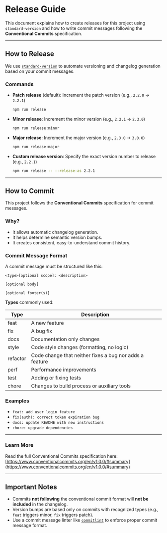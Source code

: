 # Release Guide

This document explains how to create releases for this project using `standard-version` and how to write commit messages following the **Conventional Commits** specification.

---

## How to Release

We use [`standard-version`](https://github.com/conventional-changelog/standard-version) to automate versioning and changelog generation based on your commit messages.

### Commands

- **Patch release** (default):
  Increment the patch version (e.g., `2.2.0` → `2.2.1`)

  ```bash
  npm run release
  ```

- **Minor release**:
  Increment the minor version (e.g., `2.2.1` → `2.3.0`)

  ```bash
  npm run release:minor
  ```

- **Major release**:
  Increment the major version (e.g., `2.3.0` → `3.0.0`)

  ```bash
  npm run release:major
  ```

- **Custom release version**:
  Specify the exact version number to release (e.g., `2.2.1`)

  ```bash
  npm run release -- --release-as 2.2.1
  ```

---

## How to Commit

This project follows the **Conventional Commits** specification for commit messages.

### Why?

- It allows automatic changelog generation.
- It helps determine semantic version bumps.
- It creates consistent, easy-to-understand commit history.

### Commit Message Format

A commit message must be structured like this:

```
<type>[optional scope]: <description>

[optional body]

[optional footer(s)]
```

**Types** commonly used:

| Type     | Description                                             |
| -------- | ------------------------------------------------------- |
| feat     | A new feature                                           |
| fix      | A bug fix                                               |
| docs     | Documentation only changes                              |
| style    | Code style changes (formatting, no logic)               |
| refactor | Code change that neither fixes a bug nor adds a feature |
| perf     | Performance improvements                                |
| test     | Adding or fixing tests                                  |
| chore    | Changes to build process or auxiliary tools             |

### Examples

- `feat: add user login feature`
- `fix(auth): correct token expiration bug`
- `docs: update README with new instructions`
- `chore: upgrade dependencies`

---

### Learn More

Read the full Conventional Commits specification here:
[https://www.conventionalcommits.org/en/v1.0.0/#summary](https://www.conventionalcommits.org/en/v1.0.0/#summary)

---

## Important Notes

- Commits **not following** the conventional commit format will **not be included** in the changelog.
- Version bumps are based only on commits with recognized types (e.g., `feat` triggers minor, `fix` triggers patch).
- Use a commit message linter like [`commitlint`](https://github.com/conventional-changelog/commitlint) to enforce proper commit message format.
